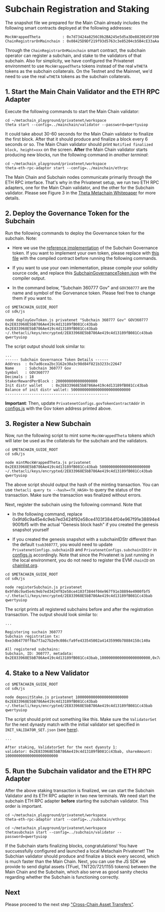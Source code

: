 
# Subchain Registration and Staking


The snapshot file we prepared for the Main Chain already includes the following smart contracts deployed at the following addresses:

```shell
MockWrappedTheta          : 0x7d73424a8256C0b2BA245e5d5a3De8820E45F390
ChainRegistrarOnMainchain : 0x08425D9Df219f93d5763c3e85204cb5B4cE33aAa
```

Through the `ChainRegistrarOnMainchain` smart contract, the subchain operator can register a subchain, and stake to the validators of that subchain. Also for simplicity, we have configured the Privatenet environment to use `MockWrappedTheta` tokens instead of the real `wTHETA` tokens as the subchain collaterals. On the Testnet and the Mainnet, we'd need to use the real `wTHETA` tokens as the subchain collaterals.


## 1. Start the Main Chain Validator and the ETH RPC Adapter

Execute the following commands to start the Main Chain validator:

```shell
cd ~/metachain_playground/privatenet/workspace
theta start --config=../mainchain/validator --password=qwertyuiop
```

It could take about 30-60 seconds for the Main Chain validator to finalize the first block. After that it should produce and finalize a block every 6 seconds or so. The Main Chain validator should print `Notified finalized block, height=xxx` on the screen. **After** the Main Chain validator starts producing new blocks, run the following command in *another terminal*:

```shell
cd ~/metachain_playground/privatenet/workspace
theta-eth-rpc-adaptor start --config=../mainchain/ethrpc
```

The Main Chain and Subchain nodes communicate primarily through the ETH RPC interface. That's why in the Privatenet setup, we run two ETH RPC adapters, one for the Main Chain validator, and the other for the Subchain validator. Please see Figure 3 in the [Theta Metachain Whitepaper](https://assets.thetatoken.org/theta-mainnet-4-whitepaper.pdf) for more details.

## 2. Deploy the Governance Token for the Subchain

Run the following commands to deploy the Governance token for the subchain. Note:

* Here we use the [reference implementation](../../../demos/subchain-governance-token/contracts/SubchainGovernanceToken.sol) of the Subchain Governance token. If you want to implement your own token, please replace with [this file](../../../sdk/contracts/SubchainGovernanceToken.json) with the compiled contract before running the following commands.

* If you want to use your own imlementation, please compile your solidity source code, and replace this [SubchainGovernanceToken.json](../../../sdk/contracts/SubchainGovernanceToken.json) with the compiler output.

* In the command below, "Subchain 360777 Gov" and `GOV360777` are the name and symbol of the Gorvenance token. Please feel free to change them if you want to.

```shell
cd $METACHAIN_GUIDE_ROOT
cd sdk/js

node deployGovToken.js privatenet "Subchain 360777 Gov" GOV360777 0x2E833968E5bB786Ae419c4d13189fB081Cc43bab 0x2E833968E5bB786Ae419c4d13189fB081Cc43bab ~/.thetacli/keys/encrypted/2E833968E5bB786Ae419c4d13189fB081Cc43bab qwertyuiop
```

The script output should look similar to:

```
...
------ Subchain Governance Token Details ------
Address  : 0x7ad6cea2bc3162e30a3c98d84f821b3233c22647
Name     : Subchain 360777 Gov
Symbol   : GOV360777
Decimals : 18
StakerRewardPerBlock : 2000000000000000000
Init distr wallet    : 0x2E833968E5bB786Ae419c4d13189fB081Cc43bab
Balance of init distr wallet: 500000000000000000000000000
-----------------------------------------------
```

**Important**: Then, update `PrivatenetConfigs.govTokenContractAddr` in [configs.js](../../../sdk/js/configs.js) with the Gov token address printed above.


## 3. Register a New Subchain

Now, run the following script to mint some `MockWrappedTheta` tokens which will later be used as the collaterals for the subchain and the validators.

```shell
cd $METACHAIN_GUIDE_ROOT
cd sdk/js

node mintMockWrappedTheta.js privatenet 0x2E833968E5bB786Ae419c4d13189fB081Cc43bab 50000000000000000000000 ~/.thetacli/keys/encrypted/2E833968E5bB786Ae419c4d13189fB081Cc43bab qwertyuiop
```

The above script should output the hash of the minting transaction. You can use `thetacli query tx --hash=<TX_HASH>` to query the status of the transaction. Make sure the transaction was finalized without errors.

Next, register the subchain using the following command. Note that 

* In the following command, replace 0x9fd6c9a45e4c9eb7ed3424f92e58ce4103f3844f04e967f91e38894e4900fbf5 with the actual "Genesis block hash" if you created the genesis snapshot yourself

* If you created the genesis snapshot with a subchainIDStr different than the default `tsub360777`, you would need to update `PrivatenetConfigs.subchainID` and `PrivatenetConfigs.subchainIDStr` in [configs.js](../../../sdk/js/configs.js) accordingly. Note that since the Privatenet is just running in the local environment, you do not need to register the EVM `chainID` on [chainlist.org](https://chainlist.org/).

```shell
cd $METACHAIN_GUIDE_ROOT
cd sdk/js

node registerSubchain.js privatenet 0x9fd6c9a45e4c9eb7ed3424f92e58ce4103f3844f04e967f91e38894e4900fbf5 ~/.thetacli/keys/encrypted/2E833968E5bB786Ae419c4d13189fB081Cc43bab qwertyuiop
```

The script prints all registered subchains before and after the registration transaction. The output should look similar to:

```shell
...

Registering suchain 360777
Subchain registration tx:  0xe3d64770ff8a7f3a27b2e9c086cfa9fe433545002a41435990b78884158c140a

All registered subchains:
Subchain, ID: 360777, metadata: 0x2E833968E5bB786Ae419c4d13189fB081Cc43bab,10000000000000000000000,0x7ad6cEA2BC3162E30A3C98d84f821b3233C22647,0x9fd6c9a45e4c9eb7ed3424f92e58ce4103f3844f04e967f91e38894e4900fbf5,106,true

```

## 4. Stake to a New Validator

```shell
cd $METACHAIN_GUIDE_ROOT
cd sdk/js

node depositStake.js privatenet 100000000000000000000000 0x2E833968E5bB786Ae419c4d13189fB081Cc43bab ~/.thetacli/keys/encrypted/2E833968E5bB786Ae419c4d13189fB081Cc43bab qwertyuiop
```

The script should print out something like this. Make sure the `ValidatorSet` for the next dynasty match with the initial validator set specified in `INIT_VALIDATOR_SET.json` (see [here](./1-setup.md#15-optional-generate-a-genesis-snapshot-for-your-privatenet-subchain)).

```shell
...

After staking, ValidatorSet for the next dyansty 1:
validator: 0x2E833968E5bB786Ae419c4d13189fB081Cc43bab, shareAmount: 100000000000000000000000
```

## 5. Run the Subchain validator and the ETH RPC Adapter

After the above staking transaction is finalized, we can start the Subchain Validator and its ETH RPC adapter in two new terminals. We need start the subchain ETH RPC adapter **before** starting the subchain validator. This order is important.

```shell
cd ~/metachain_playground/privatenet/workspace
theta-eth-rpc-adaptor start --config=../subchain/ethrpc

cd ~/metachain_playground/privatenet/workspace
thetasubchain start --config=../subchain/validator --password=qwertyuiop

```

If the Subchain starts finalizing blocks, congratulations! You have succuessfully configured and launched a local Metachain Privatenet! The Subchian validator should produce and finalize a block every second, which is much faster than the Main Chain. Next, you can use the JS SDK we provide to send digital assets (TFuel, TNT20/721/1155 tokens) between the Main Chain and the Subchain, which also serve as good sanity checks regarding whether the Subchain is functioning correctly.

## Next

Please proceed to the next step ["Cross-Chain Asset Transfers"](./3-cross-chain-asset-transfers.md).
